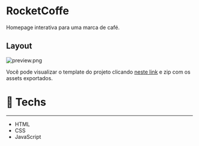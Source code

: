 # RocketCoffe
Homepage interativa para uma marca de café.

## Layout

![preview.png](https://efficient-sloth-d85.notion.site/image/https%3A%2F%2Fs3-us-west-2.amazonaws.com%2Fsecure.notion-static.com%2Fb3c2bd17-dd6b-4aa2-b5af-b3b4f2da8eeb%2Fpreview.png?table=block&id=2014ae93-b2c5-48ee-8daa-0d01f8ca7f68&spaceId=08f749ff-d06d-49a8-a488-9846e081b224&width=1270&userId=&cache=v2)

Você pode visualizar o template do projeto clicando [neste link](https://www.figma.com/file/tFoovGllUttTebdUTDVdT8/RocketCoffee/duplicate) e zip com os assets exportados.

# 🚀 **Techs**

---

- HTML
- CSS
- JavaScript
